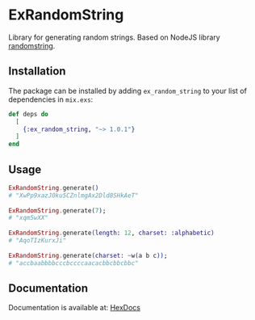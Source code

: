 # ExRandomString

Library for generating random strings. Based on NodeJS library
[randomstring](https://www.npmjs.com/package/randomstring).

## Installation

The package can be installed by adding `ex_random_string` to your list of
dependencies in `mix.exs`:

```elixir
def deps do
  [
    {:ex_random_string, "~> 1.0.1"}
  ]
end
```

## Usage

```elixir
ExRandomString.generate()
# "XwPp9xazJ0ku5CZnlmgAx2Dld8SHkAeT"
 
ExRandomString.generate(7);
# "xqm5wXX"
 
ExRandomString.generate(length: 12, charset: :alphabetic)
# "AqoTIzKurxJi"
 
ExRandomString.generate(charset: ~w(a b c));
# "accbaabbbbcccbccccaacacbbcbbcbbc"
```

## Documentation

Documentation is available at:
[HexDocs](https://hexdocs.pm/ex_random_string/ExRandomString.html)
